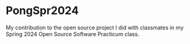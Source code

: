 # PongSpr2024
My contribution to the open source project I did with classmates in my Spring 2024 Open Source Software Practicum class. 
